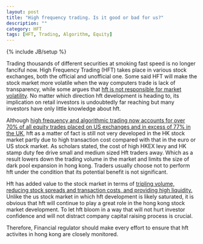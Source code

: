 ```yaml
---
layout: post
title: "High frequency trading. Is it good or bad for us?"
description: ""
category: HFT
tags: [HFT, Trading, Algorithm, Equity]
---
```

{% include JB/setup %}

Trading thousands of different securities at smoking fast speed is no longer fanciful now. High Frequency Trading (HFT) takes place in various stock exchanges, both the official and 
unofficial one. Some said HFT will make the stock market more volatile when the way computers trade is lack of transparency, while some argues that [hft is not responsible for market volatility](http://www.highfrequencytraders.com/blog/909/hft-not-responsible-market-volatility-%E2%80%93-you-are). 
No matter which direction hft development is heading to, its implication on retail investors is undoubtedly far reaching but many investors have only little knowledge about hft.

Although [high frequency and 
algorithmic trading now accounts for over 70% of all equity trades placed on US exchanges and in excess of 77% in the 
UK](http://allaboutalpha.com/blog/2011/09/06/the-secrets-of-high-frequency-trading/), 
hft as a matter of fact is still not very developed in the HK stock market partly due to high transaction cost compared with that in the 
euro or US stock market. As scholars stated, the cost of high HKEX levy and HK stamp duty fee drive small and medium sized Hft traders away. Which as a 
result lowers down the trading volume in the market and limits the size of dark pool expansion in hong kong. Traders usually choose not to 
perform hft under the condition that its potential benefit is not significant.

Hft has added value to the stock market in terms of 
[tripling volume, reducing stock spreads and transaction costs, and providing high 
liquidity.](http://www.cbsnews.com/2100-18560_162-20066899.html) Unlike the us stock market in which hft development is likely saturated, it is obvious 
that hft will continue to play a great role in the hong kong stock market development. To let hft bloom in a way that will not hurt 
investor confidence and will not distract company capital raising process is crucial.

Therefore, Financial regulator should make every effort to ensure that hft activites in hong kong are closely monitored.
